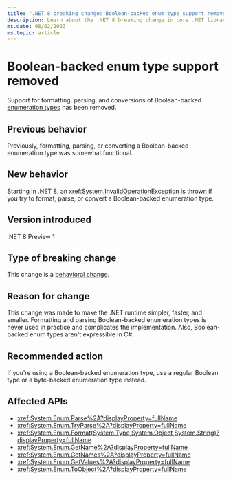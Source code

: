 ```yaml
---
title: ".NET 8 breaking change: Boolean-backed enum type support removed"
description: Learn about the .NET 8 breaking change in core .NET libraries where support for parsing, formatting, and conversions of Boolean-backed enumeration types has been removed.
ms.date: 08/02/2023
ms.topic: article
---
```

# Boolean-backed enum type support removed

Support for formatting, parsing, and conversions of Boolean-backed [enumeration types](../../../../csharp/language-reference/builtin-types/enum.md) has been removed.

## Previous behavior

Previously, formatting, parsing, or converting a Boolean-backed enumeration type was somewhat functional.

## New behavior

Starting in .NET 8, an <xref:System.InvalidOperationException> is thrown if you try to format, parse, or convert a Boolean-backed enumeration type.

## Version introduced

.NET 8 Preview 1

## Type of breaking change

This change is a [behavioral change](../../categories.md#behavioral-change).

## Reason for change

This change was made to make the .NET runtime simpler, faster, and smaller. Formatting and parsing Boolean-backed enumeration types is never used in practice and complicates the implementation. Also, Boolean-backed enum types aren't expressible in C#.

## Recommended action

If you're using a Boolean-backed enumeration type, use a regular Boolean type or a byte-backed enumeration type instead.

## Affected APIs

- <xref:System.Enum.Parse%2A?displayProperty=fullName>
- <xref:System.Enum.TryParse%2A?displayProperty=fullName>
- <xref:System.Enum.Format(System.Type,System.Object,System.String)?displayProperty=fullName>
- <xref:System.Enum.GetName%2A?displayProperty=fullName>
- <xref:System.Enum.GetNames%2A?displayProperty=fullName>
- <xref:System.Enum.GetValues%2A?displayProperty=fullName>
- <xref:System.Enum.ToObject%2A?displayProperty=fullName>
